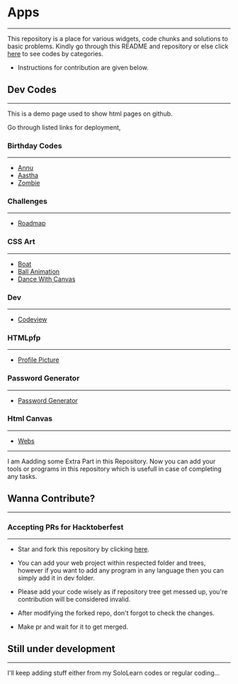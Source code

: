 # Apps

<hr>

This repository is a place for various widgets, code chunks and solutions to basic problems. Kindly go through this README and repository or else click [here](https://mr-vabs.github.io/apps/) to see codes by categories.

- Instructions for contribution are given below.

## Dev Codes

<hr>

This is a demo page used to show html pages on github.

Go through listed links for deployment,

### Birthday Codes

<hr>

- [Annu](https://mr-vabs.github.io/apps/B'day/Annu.html)
- [Aastha](https://mr-vabs.github.io/apps/B'day/Aastha.html)
- [Zombie](https://mr-vabs.github.io/apps/B'day/Zombie.html)

### Challenges

<hr>

- [Roadmap](https://mr-vabs.github.io/apps/Challenge/roadmap.html)

### CSS Art

<hr>

- [Boat](https://mr-vabs.github.io/apps/Css%20art/Boat.html)
- [Ball Animation](https://mr-vabs.github.io/apps/Css%20art/ball-animation.html)
- [Dance With Canvas](https://mr-vabs.github.io/apps/Css%20art/dance%20with%20canvas.html)

### Dev

<hr>

- [Codeview](https://github.com/Mr-vabs/apps/tree/main/Dev)

### HTMLpfp

<hr>

- [Profile Picture](https://mr-vabs.github.io/apps/HTMLpfp/index.htm)

### Password Generator

<hr>

- [Password Generator](https://mr-vabs.github.io/apps/Password%20Generator/index.html)

### Html Canvas

<hr>

- [Webs](https://mr-vabs.github.io/apps/Webs/index.html)

<hr>

I am Aadding some Extra Part in this Repository. Now you can add your tools or programs in this repository which is usefull in case of completing any tasks.

## Wanna Contribute?

<hr>

### Accepting PRs for Hacktoberfest

<hr>

- Star and fork this repository by clicking [here](https://github.com/Mr-vabs/apps/fork).

- You can add your web project within respected folder and trees, however if you want to add any program in any language then you can simply add it in dev folder.

- Please add your code wisely as if repository tree get messed up, you're contribution will be considered invalid.

- After modifying the forked repo, don't forgot to check the changes.

- Make pr and wait for it to get merged.

## Still under development

<hr>

I'll keep adding stuff either from my SoloLearn codes or regular coding...
